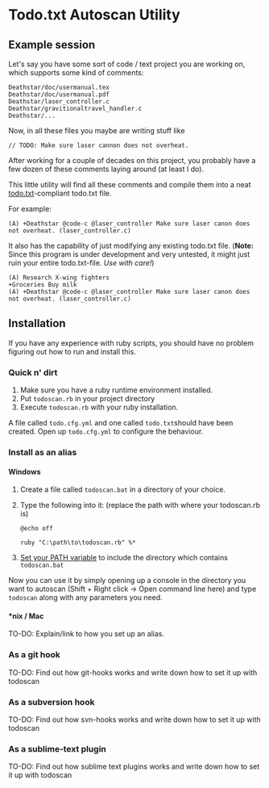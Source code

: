 # Todo.txt Autoscan Utility

## Example session

Let's say you have some sort of code / text project you are working on, which supports some kind of comments:

    Deathstar/doc/usermanual.tex
    Deathstar/doc/usermanual.pdf
    Deathstar/laser_controller.c
    Deathstar/gravitionaltravel_handler.c
    Deathstar/...

Now, in all these files you maybe are writing stuff like

    // TODO: Make sure laser cannon does not overheat.

After working for a couple of decades on this project, you probably have a few dozen of these comments laying around (at least I do). 

This little utility will find all these comments and compile them into a neat [todo.txt](https://github.com/ginatrapani/todo.txt-cli)-compliant todo.txt file.

For example:

    (A) +Deathstar @code-c @laser_controller Make sure laser canon does not overheat. (laser_controller.c)

It also has the capability of just modifying any existing todo.txt file. (**Note:** Since this program is under development and very untested, it might just ruin your entire todo.txt-file. _Use with care!_)

    (A) Research X-wing fighters
    +Groceries Buy milk
    (A) +Deathstar @code-c @laser_controller Make sure laser canon does not overheat. (laser_controller.c)
    

## Installation

If you have any experience with ruby scripts, you should have no problem figuring out how to run and install this.

### Quick n' dirt

1. Make sure you have a ruby runtime environment installed.
2. Put `todoscan.rb` in your project directory
3. Execute `todoscan.rb` with your ruby installation.

A file called `todo.cfg.yml` and one called `todo.txt`should have been created. Open up `todo.cfg.yml` to configure the behaviour.

### Install as an alias

#### Windows

1. Create a file called `todoscan.bat` in a directory of your choice.
2. Type the following into it: (replace the path with where your todoscan.rb is)

    `@echo off`
    
    `ruby "C:\path\to\todoscan.rb" %*`

3. [Set your PATH variable](http://geekswithblogs.net/renso/archive/2009/10/21/how-to-set-the-windows-path-in-windows-7.aspx) to include the directory which contains `todoscan.bat` 

Now you can use it by simply opening up a console in the directory you want to autoscan (Shift + Right click -> Open command line here) and type `todoscan` along with any parameters you need.

#### *nix / Mac

TO-DO: Explain/link to how you set up an alias.

### As a git hook

TO-DO: Find out how git-hooks works and write down how to set it up with todoscan

### As a subversion hook

TO-DO: Find out how svn-hooks works and write down how to set it up with todoscan

### As a sublime-text plugin

TO-DO: Find out how sublime text plugins works and write down how to set it up with todoscan
